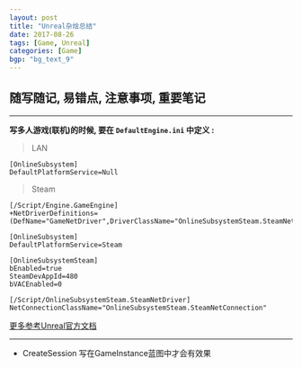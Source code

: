 ```yaml
---
layout: post
title: "Unreal杂烩总结"
date: 2017-08-26
tags: [Game, Unreal]
categories: [Game]
bgp: "bg_text_9"
---
```


## 随写随记, 易错点, 注意事项, 重要笔记

---

**写多人游戏(联机)的时候, 要在 `DefaultEngine.ini` 中定义 :**  

> LAN

```
[OnlineSubsystem]
DefaultPlatformService=Null
```

> Steam

```
[/Script/Engine.GameEngine]
+NetDriverDefinitions=(DefName="GameNetDriver",DriverClassName="OnlineSubsystemSteam.SteamNetDriver",DriverClassNameFallback="OnlineSubsystemUtils.IpNetDriver")

[OnlineSubsystem]
DefaultPlatformService=Steam

[OnlineSubsystemSteam]
bEnabled=true
SteamDevAppId=480
bVACEnabled=0

[/Script/OnlineSubsystemSteam.SteamNetDriver]
NetConnectionClassName="OnlineSubsystemSteam.SteamNetConnection"
```
[更多参考Unreal官方文档](https://docs.unrealengine.com/latest/CHN/Programming/Online/Steam/index.html)

---

* CreateSession 写在GameInstance蓝图中才会有效果
